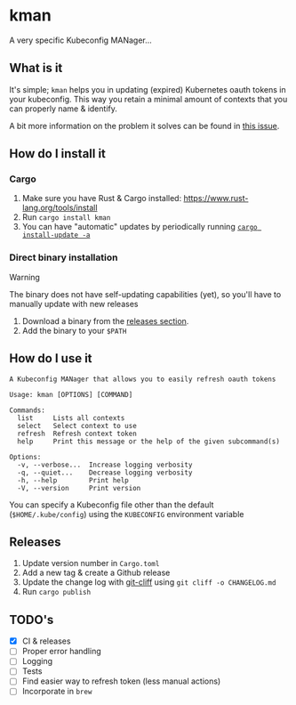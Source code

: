 # kman

A very specific Kubeconfig MANager...

## What is it

It's simple; `kman` helps you in updating (expired) Kubernetes oauth tokens in your kubeconfig.
This way you retain a minimal amount of contexts that you can properly name & identify.

A bit more information on the problem it solves can be found in [this issue](https://github.com/sunny0826/kubecm/issues/1022#issuecomment-2456709999).

## How do I install it

### Cargo

1. Make sure you have Rust & Cargo installed: https://www.rust-lang.org/tools/install
2. Run `cargo install kman`
3. You can have "automatic" updates by periodically running [`cargo install-update -a`](https://github.com/nabijaczleweli/cargo-update)

### Direct binary installation

> [!WARNING]
> The binary does not have self-updating capabilities (yet), so you'll have to manually update with new releases

1. Download a binary from the [releases section](https://github.com/Stef16Robbe/kman/releases).
2. Add the binary to your `$PATH`

## How do I use it

```
A Kubeconfig MANager that allows you to easily refresh oauth tokens

Usage: kman [OPTIONS] [COMMAND]

Commands:
  list     Lists all contexts
  select   Select context to use
  refresh  Refresh context token
  help     Print this message or the help of the given subcommand(s)

Options:
  -v, --verbose...  Increase logging verbosity
  -q, --quiet...    Decrease logging verbosity
  -h, --help        Print help
  -V, --version     Print version
```

You can specify a Kubeconfig file other than the default (`$HOME/.kube/config`) using the `KUBECONFIG` environment variable

## Releases

1. Update version number in `Cargo.toml`
2. Add a new tag & create a Github release
3. Update the change log with [git-cliff](https://git-cliff.org/) using `git cliff -o CHANGELOG.md`
4. Run `cargo publish`

## TODO's

- [x] CI & releases
- [ ] Proper error handling
- [ ] Logging
- [ ] Tests
- [ ] Find easier way to refresh token (less manual actions)
- [ ] Incorporate in `brew`

